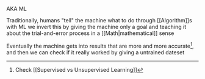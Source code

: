 AKA ML

Traditionally, humans "tell" the machine what to do through [[Algorithm]]s with ML we invert this by giving the machine only a goal and teaching it about the trial-and-error process in a [[Math|mathematical]] sense

Eventually the machine gets into results that are more and more accurate[^1], and then we can check if it really worked by giving a untrained dateset

[^1]: Check [[Supervised vs Unsupervised Learning]]
